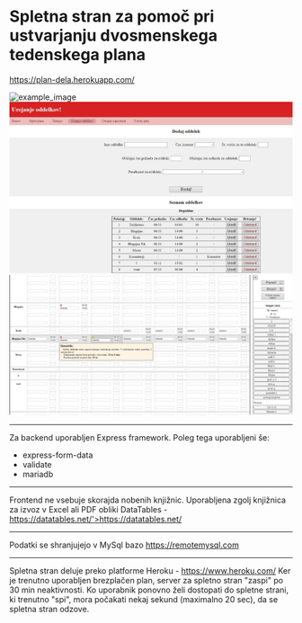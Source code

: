 # Spletna stran za pomoč pri ustvarjanju dvosmenskega tedenskega plana

https://plan-dela.herokuapp.com/

<img src="https://raw.githubusercontent.com/KrHo129/Web-Plan_dela/master/Screenshots-higherRes/screenShot%20demo.png" alt="example_image"/>
<img src="https://raw.githubusercontent.com/KrHo129/Web-Plan_dela/master/Screenshots-higherRes/oddelki.JPG" alt="example_image"/>
<img src="https://raw.githubusercontent.com/KrHo129/Web-Plan_dela/master/Screenshots-higherRes/ustvarjanje%20plana.png" alt="example_image"/>


______________________
Za backend uporabljen Express framework.
Poleg tega uporabljeni še:
 - express-form-data
 - validate
 - mariadb
 
______________________
Frontend ne vsebuje skorajda nobenih knjižnic. Uporabljena zgolj knjižnica za izvoz v Excel ali PDF obliki
DataTables - https://datatables.net/'>https://datatables.net/

______________________
Podatki se shranjujejo v MySql bazo https://remotemysql.com

______________________
Spletna stran deluje preko platforme Heroku - https://www.heroku.com/
Ker je trenutno uporabljen brezplačen plan, server za spletno stran "zaspi" po 30 min neaktivnosti. Ko uporabnik ponovno želi dostopati do spletne strani, ki trenutno "spi", mora počakati nekaj sekund (maximalno 20 sec), da se spletna stran odzove.
